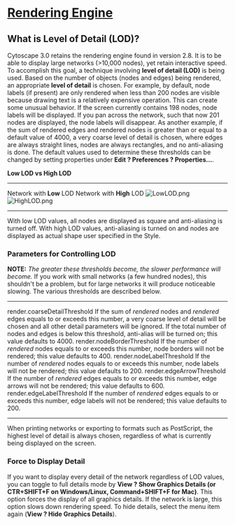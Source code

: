 [Rendering Engine](http://wiki.cytoscape.org/Cytoscape_3/UserManual/Cytoscape_3/UserManual/Rendering_Engine)
============================================================================================================

What is Level of Detail (LOD)?
------------------------------

Cytoscape 3.0 retains the rendering engine found in version 2.8. It is
to be able to display large networks (&gt;10,000 nodes), yet retain
interactive speed. To accomplish this goal, a technique involving
**level of detail (LOD)** is being used. Based on the number of objects
(nodes and edges) being rendered, an appropriate **level of detail** is
chosen. For example, by default, node labels (if present) are only
rendered when less than 200 nodes are visible because drawing text is a
relatively expensive operation. This can create some unusual behavior.
If the screen currently contains 198 nodes, node labels will be
displayed. If you pan across the network, such that now 201 nodes are
displayed, the node labels will disappear. As another example, if the
sum of rendered edges and rendered nodes is greater than or equal to a
default value of 4000, a very coarse level of detail is chosen, where
edges are always straight lines, nodes are always rectangles, and no
anti-aliasing is done. The default values used to determine these
thresholds can be changed by setting properties under **Edit ?
Preferences ? Properties...**.

**Low LOD vs High LOD**

  ------------------------------------------------------------------------------------------------------------------------------ --------------------------------------------------------------------------------------------------------------------------------
  Network with **Low** LOD                                                                                                       Network with **High** LOD
  ![LowLOD.png](http://wiki.cytoscape.org//Cytoscape_3/UserManual/Rendering_Engine?action=AttachFile&do=get&target=LowLOD.png)   ![HighLOD.png](http://wiki.cytoscape.org//Cytoscape_3/UserManual/Rendering_Engine?action=AttachFile&do=get&target=HighLOD.png)
  ------------------------------------------------------------------------------------------------------------------------------ --------------------------------------------------------------------------------------------------------------------------------

With low LOD values, all nodes are displayed as square and anti-aliasing
is turned off. With high LOD values, anti-aliasing is turned on and
nodes are displayed as actual shape user specified in the Style.

### Parameters for Controlling LOD

**NOTE:** *The greater these thresholds become, the slower performance
will become.* If you work with small networks (a few hundred nodes),
this shouldn't be a problem, but for large networks it will produce
noticeable slowing. The various thresholds are described below.

  ------------------------------ ----------------------------------------------------------------------------------------------------------------------------------------------------------------------------------------------------------------------------------------------------------------------------------------------------------------
  render.coarseDetailThreshold   If the sum of *rendered* nodes and *rendered* edges equals to or exceeds this number, a very coarse level of detail will be chosen and all other detail parameters will be ignored. If the total number of nodes and edges is below this threshold, anti-alias will be turned on; this value defaults to 4000.
  render.nodeBorderThreshold     If the number of *rendered* nodes equals to or exceeds this number, node borders will not be rendered; this value defaults to 400.
  render.nodeLabelThreshold      If the number of *rendered* nodes equals to or exceeds this number, node labels will not be rendered; this value defaults to 200.
  render.edgeArrowThreshold      If the number of *rendered* edges equals to or exceeds this number, edge arrows will not be rendered; this value defaults to 600.
  render.edgeLabelThreshold      If the number of *rendered* edges equals to or exceeds this number, edge labels will not be rendered; this value defaults to 200.
  ------------------------------ ----------------------------------------------------------------------------------------------------------------------------------------------------------------------------------------------------------------------------------------------------------------------------------------------------------------

When printing networks or exporting to formats such as PostScript, the
highest level of detail is always chosen, regardless of what is
currently being displayed on the screen.

### Force to Display Detail

If you want to display every detail of the network regardless of LOD
values, you can toggle to full details mode by **View ? Show Graphics
Details (or CTR+SHIFT+F on Windows/Linux, Command+SHIFT+F for Mac)**.
This option forces the display of all graphics details. If the network
is large, this option slows down rendering speed. To hide details,
select the menu item again (**View ? Hide Graphics Details**).